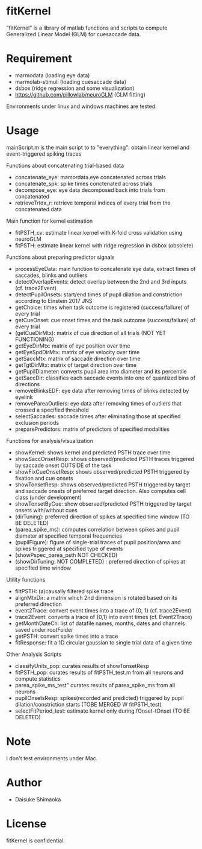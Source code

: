 # fitKernel

"fitKernel" is a library of matlab functions and scripts to compute Generalized Linear Model (GLM) for cuesaccade data.


# Requirement

* marmodata (loading eye data)
* marmolab-stimuli (loading cuesaccade data)
* dsbox (ridge regression and some visualization)
* https://github.com/pillowlab/neuroGLM (GLM fitting)

Environments under linux and windows machines are tested.



# Usage
mainScript.m is the main script to to "everything": obtain linear kernel and event-triggered spiking traces

Functions about concatenating trial-based data
* concatenate_eye: mamordata.eye concatenated across trials
* concatenate_spk: spike times conctenated across trials
* decompose_eye: eye data decomposed back into trials from concatenated
* retrieveTrIdx_r: retrieve temporal indices of every trial from the concatenated data

Main function for kernel estimation
* fitPSTH_cv: estimate linear kernel with K-fold cross validation using neuroGLM
* fitPSTH: estimate linear kernel with ridge regression in dsbox (obsolete)

Functions about preparing predictor signals
* processEyeData: main function to concatenate eye data, extract times of saccades, blinks and outliers
* detectOverlapEvents: detect overlap between the 2nd and 3rd inputs  (cf. trace2Event)
* detectPupilOnsets: start/end times of pupil dilation and constriction according to Einstein 2017 JNS
* getChoice: times when task outcome is registered (success/failure) of every trial
* getCueOnset: cue onset times and the task outcome (success/failure) of every trial
* (getCueDirMtx): matrix of cue direction of all trials (NOT YET FUNCTIONING)
* getEyeDirMtx: matrix of eye position over time
* getEyeSpdDirMtx: matrix of eye velocity over time
* getSaccMtx: matrix of saccade direction over time
* getTgtDirMtx: matrix of target direction over time
* getPupilDiameter: converts pupil area into diameter and its percentile
* getSaccDir: classifies each saccade events into one of quantized bins of directions
* removeBlinksEDF: eye data after removing times of blinks detected by eyelink
* removePareaOutliers: eye data after removing times of outliers that crossed a specified threshold
* selectSaccades: saccade times after eliminating those at specified exclusion periods
* preparePredictors: matrix of predictors of specified modalities

Functions for analysis/visualization
* showKernel: shows kernel and predicted PSTH trace over time
* showSaccOnsetResp: shows observed/predicted PSTH traces triggered by saccade onset OUTSIDE of the task
* showFixCueOnsetResp: shows observed/predicted PSTH triggered by fixation and cue onsets
* showTonsetResp: shows observed/predicted PSTH triggered by target and saccade onsets of preferred target direction. Also computes cell class (under development)
* showTonsetByCue: show observed/predicted PSTH triggered by target onsets with/without cues
* (dirTuning): preferred direction of spikes at specified time window (TO BE DELETED)
* (parea_spike_ms): computes correlation between spikes and pupil diameter at specified temporal frequencies
* (pupilFigure): figure of single-trial traces of pupil position/area and spikes triggered at specified type of events 
* (showPspec_parea_psth NOT CHECKED)
* (showDirTuning: NOT COMPLETED) : preferred direction of spikes at specified time window 

Utility functions
* filtPSTH: (a)causally filtered spike trace
* alignMtxDir: a matrix which 2nd dimension is rotated based on its preferred direction
* event2Trace: convert event times into a trace of {0, 1} (cf. trace2Event)
* trace2Event: converts a trace of {0,1} into event times (cf. Event2Trace)
* getMonthDateCh: list of datafile names, months, dates and channels saved under rootFolder
* getPSTH: convert spike times into a trace
* fitResponse: fit a 1D circular gaussian to single trial data of a given time

Other Analysis Scripts
* classifyUnits_pop: curates results of showTonsetResp
* fitPSTH_pop: curates results of fitPSTH_test.m from all neurons and compute statistics
* parea_spike_ms_test" curates results of parea_spike_ms from all neurons
* pupilOnsetsResp: spikes(recorded and predicted)  triggered by pupil dilation/constriction starts (TOBE MERGED W fitPSTH_test)
* selectFitPeriod_test: estimate kernel only during fOnset-tOnset (TO BE DELETED)

# Note

I don't test environments under Mac.

# Author

* Daisuke Shimaoka

# License

fitKernel is confidential.
